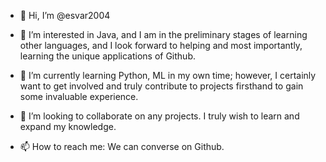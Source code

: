 - 👋 Hi, I’m @esvar2004

- 👀 I’m interested in Java, and I am in the preliminary stages of learning other languages, 
and I look forward to helping and most importantly, learning the unique applications of Github.

- 🌱 I’m currently learning Python, ML in my own time; however, I certainly want to get involved and 
truly contribute to projects firsthand to gain some invaluable experience.

- 💞️ I’m looking to collaborate on any projects. I truly wish to learn and expand my knowledge.

- 📫 How to reach me: We can converse on Github.

<!---
esvar2004/esvar2004 is a ✨ special ✨ repository because its `README.md` (this file) appears on your GitHub profile.
You can click the Preview link to take a look at your changes.
--->
